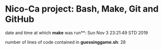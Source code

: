 # Nico-Ca project: Bash, Make, Git and GitHub
 
date and time at which **make** was run**:
Sun Nov  3 23:21:49 STD 2019

number of lines of code contained in **guessinggame.sh**:
28
